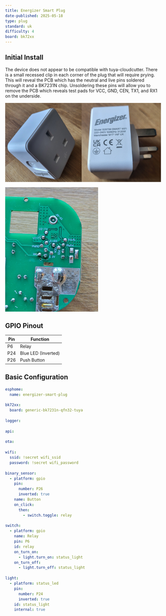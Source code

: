 ```yaml
---
title: Energizer Smart Plug
date-published: 2025-05-18
type: plug
standard: uk
difficulty: 4
board: bk72xx
---
```


## Initial Install

The device does not appear to be compatible with tuya-cloudcutter.
There is a small recessed clip in each corner of the plug that will require prying.
This will reveal the PCB which has the neutral and live pins soldered through it and a BK7231N chip.
Unsoldering these pins will allow you to remove the PCB which reveals test pads for VCC, GND, CEN, TX1, and RX1 on the underside.

![Exterior of the plug, showing model S28799](exterior.png)

![Test pads](test-pads.png)

## GPIO Pinout

| Pin | Function            |
| --- | ------------------- |
| P6  | Relay               |
| P24 | Blue LED (Inverted) |
| P26 | Push Button         |

## Basic Configuration

```yaml
esphome:
  name: energizer-smart-plug

bk72xx:
  board: generic-bk7231n-qfn32-tuya

logger:

api:

ota:

wifi:
  ssid: !secret wifi_ssid
  password: !secret wifi_password

binary_sensor:
  - platform: gpio
    pin:
      number: P26
      inverted: true
    name: Button
    on_click:
      then:
        - switch.toggle: relay

switch:
  - platform: gpio
    name: Relay
    pin: P6
    id: relay
    on_turn_on:
      - light.turn_on: status_light
    on_turn_off:
      - light.turn_off: status_light

light:
  - platform: status_led
    pin:
      number: P24
      inverted: true
    id: status_light
    internal: true
```
